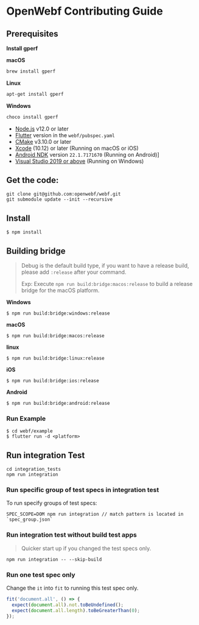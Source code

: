# OpenWebf Contributing Guide

## Prerequisites


**Install gperf**

**macOS**
```bash
brew install gperf
```

**Linux**
```bash
apt-get install gperf
```

**Windows**
```bash
choco install gperf
```

* [Node.js](https://nodejs.org/) v12.0 or later
* [Flutter](https://flutter.dev/docs/get-started/install) version in the `webf/pubspec.yaml`
* [CMake](https://cmake.org/) v3.10.0 or later
* [Xcode](https://developer.apple.com/xcode/) (10.12) or later (Running on macOS or iOS)
* [Android NDK](https://developer.android.com/studio/projects/install-ndk) version `22.1.7171670` (Running on Android)]
* [Visual Studio 2019 or above](https://visualstudio.microsoft.com/) (Running on Windows)

## Get the code:

```
git clone git@github.com:openwebf/webf.git
git submodule update --init --recursive
```

## Install

```shell
$ npm install
```

## Building bridge

> Debug is the default build type, if you want to have a release build, please add `:release` after your command.
>
> Exp: Execute `npm run build:bridge:macos:release` to build a release bridge for the macOS platform.

**Windows**

```shell
$ npm run build:bridge:windows:release
```

**macOS**

```shell
$ npm run build:bridge:macos:release
```

**linux**

```shell
$ npm run build:bridge:linux:release
```

**iOS**

```shell
$ npm run build:bridge:ios:release
```

**Android**

```shell
$ npm run build:bridge:android:release
```

### Run Example

```shell
$ cd webf/example
$ flutter run -d <platform>
```

## Run integration Test

```shell
cd integration_tests
npm run integration
```

### Run specific group of test specs in integration test

To run specify groups of test specs:

```shell
SPEC_SCOPE=DOM npm run integration // match pattern is located in `spec_group.json`
```

### Run integration test without build test apps

> Quicker start up if you changed the test specs only.

```shell
npm run integration -- --skip-build
```

### Run one test spec only

Change the `it` into `fit` to running this test spec only.

```typescript
fit('document.all', () => { 
  expect(document.all).not.toBeUndefined();
  expect(document.all.length).toBeGreaterThan(0);
});
```

